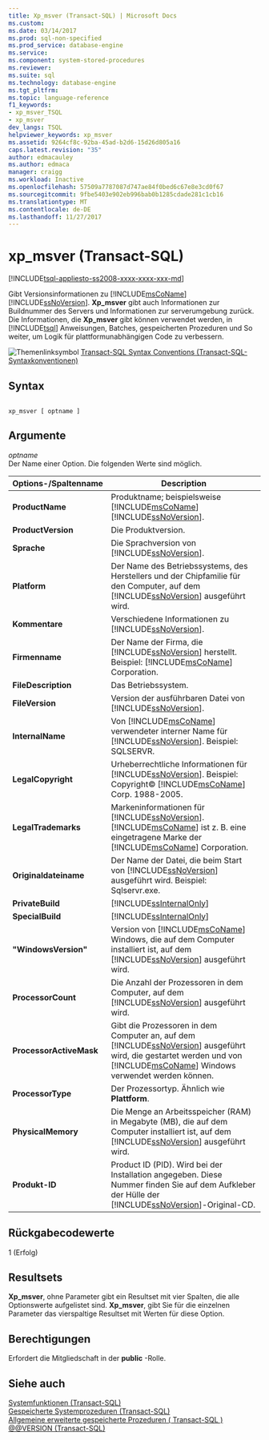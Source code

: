 ```yaml
---
title: Xp_msver (Transact-SQL) | Microsoft Docs
ms.custom: 
ms.date: 03/14/2017
ms.prod: sql-non-specified
ms.prod_service: database-engine
ms.service: 
ms.component: system-stored-procedures
ms.reviewer: 
ms.suite: sql
ms.technology: database-engine
ms.tgt_pltfrm: 
ms.topic: language-reference
f1_keywords:
- xp_msver_TSQL
- xp_msver
dev_langs: TSQL
helpviewer_keywords: xp_msver
ms.assetid: 9264cf8c-92ba-45ad-b2d6-15d26d805a16
caps.latest.revision: "35"
author: edmacauley
ms.author: edmaca
manager: craigg
ms.workload: Inactive
ms.openlocfilehash: 57509a7787087d747ae84f0bed6c67e8e3cd0f67
ms.sourcegitcommit: 9fbe5403e902eb996bab0b1285cdade281c1cb16
ms.translationtype: MT
ms.contentlocale: de-DE
ms.lasthandoff: 11/27/2017
---
```

# <a name="xpmsver-transact-sql"></a>xp_msver (Transact-SQL)
[!INCLUDE[tsql-appliesto-ss2008-xxxx-xxxx-xxx-md](../../includes/tsql-appliesto-ss2008-xxxx-xxxx-xxx-md.md)]

  Gibt Versionsinformationen zu [!INCLUDE[msCoName](../../includes/msconame-md.md)] [!INCLUDE[ssNoVersion](../../includes/ssnoversion-md.md)]. **Xp_msver** gibt auch Informationen zur Buildnummer des Servers und Informationen zur serverumgebung zurück. Die Informationen, die **Xp_msver** gibt können verwendet werden, in [!INCLUDE[tsql](../../includes/tsql-md.md)] Anweisungen, Batches, gespeicherten Prozeduren und So weiter, um Logik für plattformunabhängigen Code zu verbessern.  
  
 ![Themenlinksymbol](../../database-engine/configure-windows/media/topic-link.gif "Topic link icon") [Transact-SQL Syntax Conventions (Transact-SQL-Syntaxkonventionen)](../../t-sql/language-elements/transact-sql-syntax-conventions-transact-sql.md)  
  
## <a name="syntax"></a>Syntax  
  
```  
  
xp_msver [ optname ]  
```  
  
## <a name="arguments"></a>Argumente  
 *optname*  
 Der Name einer Option. Die folgenden Werte sind möglich.  
  
|Options-/Spaltenname|Description|  
|-------------------------|-----------------|  
|**ProductName**|Produktname; beispielsweise [!INCLUDE[msCoName](../../includes/msconame-md.md)] [!INCLUDE[ssNoVersion](../../includes/ssnoversion-md.md)].|  
|**ProductVersion**|Die Produktversion.|  
|**Sprache**|Die Sprachversion von [!INCLUDE[ssNoVersion](../../includes/ssnoversion-md.md)].|  
|**Platform**|Der Name des Betriebssystems, des Herstellers und der Chipfamilie für den Computer, auf dem [!INCLUDE[ssNoVersion](../../includes/ssnoversion-md.md)] ausgeführt wird.|  
|**Kommentare**|Verschiedene Informationen zu [!INCLUDE[ssNoVersion](../../includes/ssnoversion-md.md)].|  
|**Firmenname**|Der Name der Firma, die [!INCLUDE[ssNoVersion](../../includes/ssnoversion-md.md)] herstellt. Beispiel: [!INCLUDE[msCoName](../../includes/msconame-md.md)] Corporation.|  
|**FileDescription**|Das Betriebssystem.|  
|**FileVersion**|Version der ausführbaren Datei von [!INCLUDE[ssNoVersion](../../includes/ssnoversion-md.md)].|  
|**InternalName**|Von [!INCLUDE[msCoName](../../includes/msconame-md.md)] verwendeter interner Name für [!INCLUDE[ssNoVersion](../../includes/ssnoversion-md.md)]. Beispiel: SQLSERVR.|  
|**LegalCopyright**|Urheberrechtliche Informationen für [!INCLUDE[ssNoVersion](../../includes/ssnoversion-md.md)]. Beispiel: Copyright© [!INCLUDE[msCoName](../../includes/msconame-md.md)] Corp. 1988-2005.|  
|**LegalTrademarks**|Markeninformationen für [!INCLUDE[ssNoVersion](../../includes/ssnoversion-md.md)]. [!INCLUDE[msCoName](../../includes/msconame-md.md)] ist z. B. eine eingetragene Marke der [!INCLUDE[msCoName](../../includes/msconame-md.md)] Corporation.|  
|**Originaldateiname**|Der Name der Datei, die beim Start von [!INCLUDE[ssNoVersion](../../includes/ssnoversion-md.md)] ausgeführt wird. Beispiel: Sqlservr.exe.|  
|**PrivateBuild**|[!INCLUDE[ssInternalOnly](../../includes/ssinternalonly-md.md)]|  
|**SpecialBuild**|[!INCLUDE[ssInternalOnly](../../includes/ssinternalonly-md.md)]|  
|**"WindowsVersion"**|Version von [!INCLUDE[msCoName](../../includes/msconame-md.md)] Windows, die auf dem Computer installiert ist, auf dem [!INCLUDE[ssNoVersion](../../includes/ssnoversion-md.md)] ausgeführt wird.|  
|**ProcessorCount**|Die Anzahl der Prozessoren in dem Computer, auf dem [!INCLUDE[ssNoVersion](../../includes/ssnoversion-md.md)] ausgeführt wird.|  
|**ProcessorActiveMask**|Gibt die Prozessoren in dem Computer an, auf dem [!INCLUDE[ssNoVersion](../../includes/ssnoversion-md.md)] ausgeführt wird, die gestartet werden und von [!INCLUDE[msCoName](../../includes/msconame-md.md)] Windows verwendet werden können.|  
|**ProcessorType**|Der Prozessortyp. Ähnlich wie **Plattform**.|  
|**PhysicalMemory**|Die Menge an Arbeitsspeicher (RAM) in Megabyte (MB), die auf dem Computer installiert ist, auf dem [!INCLUDE[ssNoVersion](../../includes/ssnoversion-md.md)] ausgeführt wird.|  
|**Produkt-ID**|Product ID (PID). Wird bei der Installation angegeben. Diese Nummer finden Sie auf dem Aufkleber der Hülle der [!INCLUDE[ssNoVersion](../../includes/ssnoversion-md.md)]-Original-CD.|  
  
## <a name="return-code-values"></a>Rückgabecodewerte  
 1 (Erfolg)  
  
## <a name="result-sets"></a>Resultsets  
 **Xp_msver**, ohne Parameter gibt ein Resultset mit vier Spalten, die alle Optionswerte aufgelistet sind. **Xp_msver**, gibt Sie für die einzelnen Parameter das vierspaltige Resultset mit Werten für diese Option.  
  
## <a name="permissions"></a>Berechtigungen  
 Erfordert die Mitgliedschaft in der **public** -Rolle.  
  
## <a name="see-also"></a>Siehe auch  
 [Systemfunktionen &#40;Transact-SQL&#41;](../../relational-databases/system-functions/system-functions-for-transact-sql.md)   
 [Gespeicherte Systemprozeduren &#40;Transact-SQL&#41;](../../relational-databases/system-stored-procedures/system-stored-procedures-transact-sql.md)   
 [Allgemeine erweiterte gespeicherte Prozeduren &#40; Transact-SQL &#41;](../../relational-databases/system-stored-procedures/general-extended-stored-procedures-transact-sql.md)   
 [@@VERSION &#40;Transact-SQL&#41;](../../t-sql/functions/version-transact-sql-configuration-functions.md)  
  
  
